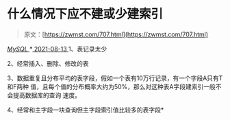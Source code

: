 <!--yml
category: 未分类
date: 0001-01-01 00:00:00
--->

# 什么情况下应不建或少建索引

> 原文：[https://zwmst.com/707.html](https://zwmst.com/707.html)

   [ *MySQL* ](https://zwmst.com/mysql)*[ <time datetime="2021-08-14T07:57:02+08:00"> 2021-08-13 </time> ](https://zwmst.com/707.html)  1、表记录太少

2、经常插入、删除、修改的表

3、数据重复且分布平均的表字段，假如一个表有10万行记录，有一个字段A只有T和F两种 值，且每个值的分布概率大约为50%，那么对这种表A字段建索引一般不会提高数据库的查询 速度。

4、经常和主字段一块查询但主字段索引值比较多的表字段*